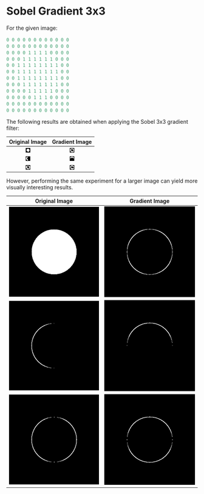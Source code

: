 # Sobel Gradient 3x3

For the given image:

```cpp
0 0 0 0 0 0 0 0 0 0 0 0
0 0 0 0 0 0 0 0 0 0 0 0
0 0 0 0 1 1 1 1 0 0 0 0
0 0 0 1 1 1 1 1 1 0 0 0
0 0 1 1 1 1 1 1 1 1 0 0
0 0 1 1 1 1 1 1 1 1 0 0
0 0 1 1 1 1 1 1 1 1 0 0
0 0 0 1 1 1 1 1 1 1 0 0
0 0 0 0 1 1 1 1 1 0 0 0
0 0 0 0 0 1 1 1 0 0 0 0
0 0 0 0 0 0 0 0 0 0 0 0
0 0 0 0 0 0 0 0 0 0 0 0
```

The following results are obtained when applying the Sobel 3x3 gradient filter:

| Original Image | Gradient Image |
|:--------------:|:--------------:|
|![image](./images/image.png)|![grad](./images/grad.png)|
|![grad_x](./images/grad_x.png)|![grad_y](./images/grad_y.png)|
|![abs_grad_x](./images/abs_grad_x.png)|![abs_grad_y](./images/abs_grad_y.png)|

However, performing the same experiment for a larger image can yield more visually interesting results.

| Original Image | Gradient Image |
|:--------------:|:--------------:|
|![image](./images/image-400x400.png)|![grad](./images/grad-400x400.png)|
|![grad_x](./images/grad_x-400x400.png)|![grad_y](./images/grad_y-400x400.png)|
|![abs_grad_x](./images/abs_grad_x-400x400.png)|![abs_grad_y](./images/abs_grad_y-400x400.png)|